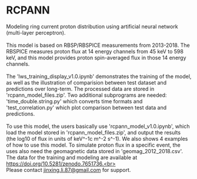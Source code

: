 # RCPANN
Modeling ring current proton distribution using artificial neural network (multi-layer perceptron).<br><br>
This model is based on RBSP/RBSPICE measurements from 2013-2018. The RBSPICE measures proton flux at 14 energy channels from 45 keV to 598 keV, and this model provides proton spin-averaged flux in those 14 energy channels.<br><br>
The 'lws_training_display_v1.0.ipynb' demonstrates the training of the model, as well as the illustration of comparision between test dataset and predictions over long-term. The processed data are stored in 'rcpann_model_files.zip'. Two additional subprograms are needed: 'time_double.string.py' which converts time formats and 'test_correlation.py' which plot comparison between test data and predictions.<br><br>
To use this model, the users basically use 'rcpann_model_v1.0.ipynb', which load the model stored in 'rcpann_model_files.zip', and output the results (the log10 of flux in units of keV^-1c m^-2 s^-1). We also shows 4 examples of how to use this model. To simulate proton flux in a specific event, the uses also need the geomagnetic data stored in 'geomag_2012_2018.csv'.<br><be>
The data for the training and modeling are available at https://doi.org/10.5281/zenodo.7651736.<br><br>
Please contact jinxing.li.87@gmail.com for support.<br><br>
